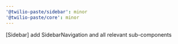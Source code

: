 ```yaml
---
'@twilio-paste/sidebar': minor
'@twilio-paste/core': minor
---
```


[Sidebar] add SidebarNavigation and all relevant sub-components
